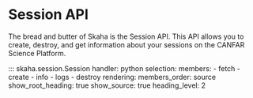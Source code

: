 # Session API

The bread and butter of Skaha is the Session API. This API allows you to create, destroy, and get information about your sessions on the CANFAR Science Platform.

::: skaha.session.Session
    handler: python
    selection:
      members:
        - fetch
        - create
        - info
        - logs
        - destroy
    rendering:
      members_order: source
      show_root_heading: true
      show_source: true
      heading_level: 2